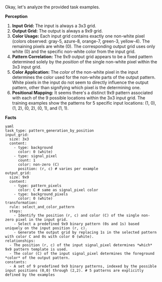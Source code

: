 Okay, let's analyze the provided task examples.

**Perception**

1.  **Input Grid:** The input is always a 3x3 grid.
2.  **Output Grid:** The output is always a 9x9 grid.
3.  **Color Usage:** Each input grid contains exactly one non-white pixel (colors observed: gray-5, azure-8, orange-7, green-3, yellow-4). The remaining pixels are white (0). The corresponding output grid uses only white (0) and the specific non-white color from the input grid.
4.  **Pattern Correlation:** The 9x9 output grid appears to be a fixed pattern determined solely by the *position* of the single non-white pixel within the 3x3 input grid.
5.  **Color Application:** The *color* of the non-white pixel in the input determines the color used for the non-white parts of the output pattern. White pixels in the input do not seem to directly influence the output pattern, other than signifying which pixel *is* the determining one.
6.  **Positional Mapping:** It seems there's a distinct 9x9 pattern associated with each of the 9 possible locations within the 3x3 input grid. The training examples show the patterns for 5 specific input locations: (1, 0), (1, 2), (0, 2), (0, 1), and (1, 1).

**Facts**

```
yaml
task_type: pattern_generation_by_position
input_grid:
  size: 3x3
  content:
    - type: background
      color: 0 (white)
    - type: signal_pixel
      count: 1
      color: non-zero (C)
      position: (r, c) # varies per example
output_grid:
  size: 9x9
  content:
    - type: pattern_pixels
      color: C # same as signal_pixel color
    - type: background_pixels
      color: 0 (white)
transformation:
  rule: select_and_color_pattern
  steps:
    - Identify the position (r, c) and color (C) of the single non-zero pixel in the input grid.
    - Select a predefined 9x9 binary pattern (0s and 1s) based uniquely on the input position (r, c).
    - Generate the output grid by replacing 1s in the selected pattern with color C and 0s with color 0 (white).
relationships:
  - The position (r, c) of the input signal_pixel determines *which* 9x9 pattern template is used.
  - The color (C) of the input signal_pixel determines the foreground *color* of the output pattern.
constants:
  - A set of 9 predefined 9x9 binary patterns, indexed by the possible input positions (0,0) through (2,2). # 5 patterns are explicitly defined by the examples

